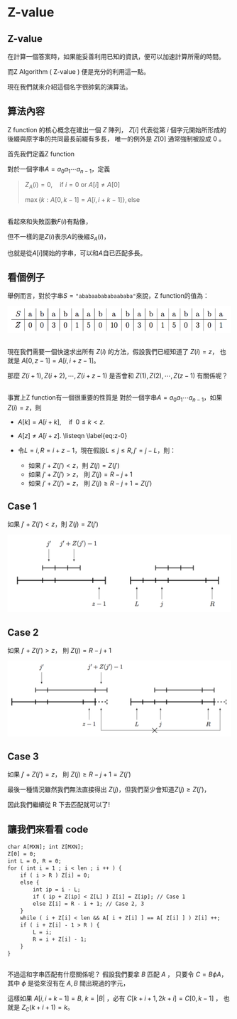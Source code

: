 # Z-value

## Z-value
在計算一個答案時，如果能妥善利用已知的資訊，便可以加速計算所需的時間。

而Z Algorithm ( Z-value ) 便是充分的利用這一點。

現在我們就來介紹這個名字很帥氣的演算法。

## 算法內容
Z function 的核心概念在建出一個 $Z$ 陣列，
$Z[i]$ 代表從第 $i$ 個字元開始所形成的後綴與原字串的共同最長前綴有多長，
唯一的例外是 $Z[0]$ 通常強制被設成 $0$ 。

首先我們定義Z function

對於一個字串$A = a_0 a_1 \cdots a_{n-1}$，定義

> $Z_A(i) = 0, \quad \text{if } i = 0 \text{ or } A[i] \neq A[0]$
>
> $\max \{ k : A[0, k-1] = A[i, i+k-1] \},\text{else}$


##
看起來和失敗函數$F(i)$有點像，

但不一樣的是$Z(i)$表示$A$的後綴$S_A(i)$，

也就是從$A[i]$開始的字串，可以和$A$自已匹配多長。

## 看個例子

舉例而言，對於字串$S = \texttt{"ababaabababaababa"}$來說，Z function的值為：

![](image/string-02.png)

##
現在我們需要一個快速求出所有 $Z(i)$ 的方法，假設我們已經知道了 $Z(i) = z$，
也就是 $A[0, z-1] = A[i, i+z-1]$。

那麼 $Z(i+1), Z(i+2), \cdots , Z(i+z-1)$ 是否會和 $Z(1), Z(2), \cdots, Z(z-1)$ 有關係呢？

##
事實上Z function有一個很重要的性質是
對於一個字串$A = a_0 a_1 \cdots a_{n-1}$，如果$Z(i) = z$，則

- $A[k] = A[i+k], \quad \text{if } \; 0 \leq k < z$.

- $A[z] \neq A[i+z]$. \listeqn \label{eq:z-0}

- 令$L = i, R = i + z - 1$，現在假設$L \leq j \leq R, j' = j - L$，則：
	- 如果 $j' + Z(j') < z$，則 $Z(j) = Z(j')$
    - 如果 $j' + Z(j') > z$， 則 $Z(j) = R - j + 1$
    - 如果 $j' + Z(j') = z$， 則 $Z(j) \geq R - j + 1 = Z(j')$

## Case 1

如果 $j' + Z(j') < z$，則 $Z(j) = Z(j')$

![](image/string-03.png)


## Case 2

如果 $j' + Z(j') > z$， 則 $Z(j) = R - j + 1$

![](image/string-04.png)

## Case 3

如果 $j' + Z(j') = z$， 則 $Z(j) \geq R - j + 1 = Z(j')$

最後一種情況雖然我們無法直接得出 $Z(j)$，但我們至少會知道$Z(j) ≥ Z(j′)$，

因此我們繼續從 R 下去匹配就可以了!

## 讓我們來看看 code
~~~{.cpp}
char A[MXN]; int Z[MXN];
Z[0] = 0;
int L = 0, R = 0;
for ( int i = 1 ; i < len ; i ++ ) {
    if ( i > R ) Z[i] = 0;
    else {
        int ip = i - L;
        if ( ip + Z[ip] < Z[L] ) Z[i] = Z[ip]; // Case 1
        else Z[i] = R - i + 1; // Case 2, 3
    }
    while ( i + Z[i] < len && A[ i + Z[i] ] == A[ Z[i] ] ) Z[i] ++;
    if ( i + Z[i] - 1 > R ) {
        L = i;
        R = i + Z[i] - 1;
    }
}
~~~

##
不過這和字串匹配有什麼關係呢？
假設我們要拿 $B$ 匹配 $A$ ，
只要令 $C = B \phi A$，其中 $\phi$ 是從來沒有在 $A, B$ 間出現過的字元，

這樣如果 $A[i, i+k-1] = B, \: k = |B|$ ，必有 $C[k+i+1, 2k+i] = C[0, k-1]$ ， 也就是
$Z_C(k+i+1) = k$。

